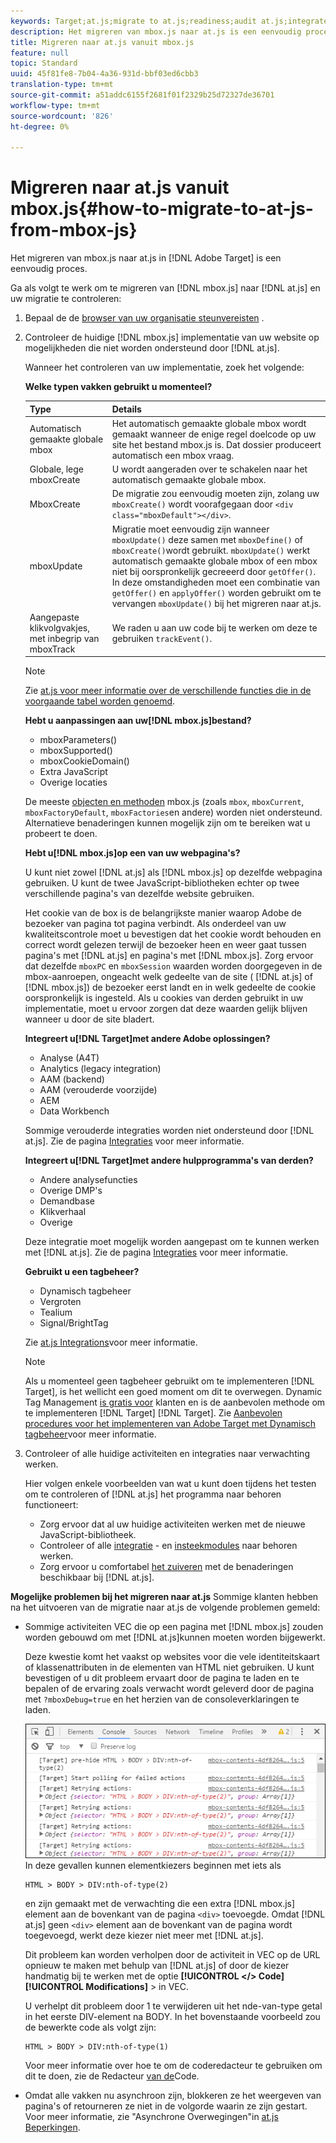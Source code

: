 ```yaml
---
keywords: Target;at.js;migrate to at.js;readiness;audit at.js;integrate at.js
description: Het migreren van mbox.js naar at.js is een eenvoudig proces.
title: Migreren naar at.js vanuit mbox.js
feature: null
topic: Standard
uuid: 45f81fe8-7b04-4a36-931d-bbf03ed6cbb3
translation-type: tm+mt
source-git-commit: a51addc6155f2681f01f2329b25d72327de36701
workflow-type: tm+mt
source-wordcount: '826'
ht-degree: 0%

---
```



# Migreren naar at.js vanuit mbox.js{#how-to-migrate-to-at-js-from-mbox-js}

Het migreren van mbox.js naar at.js in [!DNL Adobe Target] is een eenvoudig proces.

Ga als volgt te werk om te migreren van [!DNL mbox.js] naar [!DNL at.js] en uw migratie te controleren:

1. Bepaal de de [browser van uw organisatie steunvereisten](../../../../c-implementing-target/c-considerations-before-you-implement-target/supported-browsers.md#reference_01B4BF99E7D545A7998773202A2F6100) .
1. Controleer de huidige [!DNL mbox.js] implementatie van uw website op mogelijkheden die niet worden ondersteund door [!DNL at.js].

   Wanneer het controleren van uw implementatie, zoek het volgende:

   **Welke typen vakken gebruikt u momenteel?**

   | Type | Details |
   |--- |--- |
   | Automatisch gemaakte globale mbox | Het automatisch gemaakte globale mbox wordt gemaakt wanneer de enige regel doelcode op uw site het bestand mbox.js is. Dat dossier produceert automatisch een mbox vraag. |
   | Globale, lege mboxCreate | U wordt aangeraden over te schakelen naar het automatisch gemaakte globale mbox. |
   | MboxCreate | De migratie zou eenvoudig moeten zijn, zolang uw `mboxCreate()` wordt voorafgegaan door `<div class="mboxDefault"></div>`. |
   | mboxUpdate | Migratie moet eenvoudig zijn wanneer `mboxUpdate()` deze samen met `mboxDefine()` of `mboxCreate()`wordt gebruikt. `mboxUpdate()` werkt automatisch gemaakte globale mbox of een mbox niet bij oorspronkelijk gecreeerd door `getOffer()`. In deze omstandigheden moet een combinatie van `getOffer()` en `applyOffer()` worden gebruikt om te vervangen `mboxUpdate()` bij het migreren naar at.js. |
   | Aangepaste klikvolgvakjes, met inbegrip van mboxTrack | We raden u aan uw code bij te werken om deze te gebruiken `trackEvent()`. |

   >[!NOTE]
   >
   >Zie [at.js voor meer informatie over de verschillende functies die in de voorgaande tabel worden genoemd](/help/c-implementing-target/c-implementing-target-for-client-side-web/cmp-atjs-functions.md).

   **Hebt u aanpassingen aan uw[!DNL mbox.js]bestand?**

   * mboxParameters()
   * mboxSupported()
   * mboxCookieDomain()
   * Extra JavaScript
   * Overige locaties

   De meeste [objecten en methoden](../../../../c-target/c-visitor-profile/variables-profiles-parameters-methods.md#section_8C78059D15D9452F95636A5640188537) mbox.js (zoals `mbox`, `mboxCurrent`, `mboxFactoryDefault`, `mboxFactories`en andere) worden niet ondersteund. Alternatieve benaderingen kunnen mogelijk zijn om te bereiken wat u probeert te doen.

   **Hebt u[!DNL mbox.js]op een van uw webpagina&#39;s?**

   U kunt niet zowel [!DNL at.js] als [!DNL mbox.js] op dezelfde webpagina gebruiken. U kunt de twee JavaScript-bibliotheken echter op twee verschillende pagina&#39;s van dezelfde website gebruiken.

   Het cookie van de box is de belangrijkste manier waarop Adobe de bezoeker van pagina tot pagina verbindt. Als onderdeel van uw kwaliteitscontrole moet u bevestigen dat het cookie wordt behouden en correct wordt gelezen terwijl de bezoeker heen en weer gaat tussen pagina&#39;s met [!DNL at.js] en pagina&#39;s met [!DNL mbox.js]. Zorg ervoor dat dezelfde `mboxPC` en `mboxSession` waarden worden doorgegeven in de mbox-aanroepen, ongeacht welk gedeelte van de site ( [!DNL at.js] of [!DNL mbox.js]) de bezoeker eerst landt en in welk gedeelte de cookie oorspronkelijk is ingesteld. Als u cookies van derden gebruikt in uw implementatie, moet u ervoor zorgen dat deze waarden gelijk blijven wanneer u door de site bladert.

   **Integreert u[!DNL Target]met andere Adobe oplossingen?**

   * Analyse (A4T)
   * Analytics (legacy integration)
   * AAM (backend)
   * AAM (verouderde voorzijde)
   * AEM
   * Data Workbench

   Sommige verouderde integraties worden niet ondersteund door [!DNL at.js]. Zie de pagina [Integraties](../../../../c-implementing-target/c-implementing-target-for-client-side-web/c-how-atjs-works/target-atjs-integrations.md#concept_C100BC4F073C4B57A608B309D0157B39) voor meer informatie.

   **Integreert u[!DNL Target]met andere hulpprogramma&#39;s van derden?**

   * Andere analysefuncties
   * Overige DMP&#39;s
   * Demandbase
   * Klikverhaal
   * Overige

   Deze integratie moet mogelijk worden aangepast om te kunnen werken met [!DNL at.js]. Zie de pagina [Integraties](../../../../c-implementing-target/c-implementing-target-for-client-side-web/c-how-atjs-works/target-atjs-integrations.md#concept_C100BC4F073C4B57A608B309D0157B39) voor meer informatie.

   **Gebruikt u een tagbeheer?**

   * Dynamisch tagbeheer
   * Vergroten
   * Tealium
   * Signal/BrightTag

   Zie [at.js Integrations](../../../../c-implementing-target/c-implementing-target-for-client-side-web/c-how-atjs-works/target-atjs-integrations.md#concept_C100BC4F073C4B57A608B309D0157B39)voor meer informatie.

   >[!NOTE]
   >
   >Als u momenteel geen tagbeheer gebruikt om te implementeren [!DNL Target], is het wellicht een goed moment om dit te overwegen. Dynamic Tag Management [is gratis voor](https://dtm.adobe.com) klanten en is de aanbevolen methode om te implementeren [!DNL Target] [!DNL Target]. Zie [Aanbevolen procedures voor het implementeren van Adobe Target met Dynamisch tagbeheer](https://docs.adobe.com/content/help/en/dtm/implementing/overview.html)voor meer informatie.

1. Controleer of alle huidige activiteiten en integraties naar verwachting werken.

   Hier volgen enkele voorbeelden van wat u kunt doen tijdens het testen om te controleren of [!DNL at.js] het programma naar behoren functioneert:

   * Zorg ervoor dat al uw huidige activiteiten werken met de nieuwe JavaScript-bibliotheek.
   * Controleer of alle [integratie](../../../../c-implementing-target/c-implementing-target-for-client-side-web/c-how-atjs-works/target-atjs-integrations.md#concept_C100BC4F073C4B57A608B309D0157B39) - en [insteekmodules](../../../../c-implementing-target/c-implementing-target-for-client-side-web/t-mbox-download/c-target-atjs-implementation/target-atjs-plugins.md#concept_F5D4C0A4DACF41409CC42FDD93B13FAF) naar behoren werken.
   * Zorg ervoor u comfortabel [het zuiveren](../../../../c-implementing-target/c-implementing-target-for-client-side-web/c-target-debugging-atjs/target-debugging-atjs.md#concept_CAE591DA8C404C22917584ECD4F7494F) met de benaderingen beschikbaar bij [!DNL at.js].

**Mogelijke problemen bij het migreren naar at.js** Sommige klanten hebben na het uitvoeren van de migratie naar at.js de volgende problemen gemeld:

* Sommige activiteiten VEC die op een pagina met [!DNL mbox.js] zouden worden gebouwd om met [!DNL at.js]kunnen moeten worden bijgewerkt.

   Deze kwestie komt het vaakst op websites voor die vele identiteitskaart of klassenattributen in de elementen van HTML niet gebruiken. U kunt bevestigen of u dit probleem ervaart door de pagina te laden en te bepalen of de ervaring zoals verwacht wordt geleverd door de pagina met `?mboxDebug=true` en het herzien van de consoleverklaringen te laden.

   ![](assets/mboxdebug.png)
In deze gevallen kunnen elementkiezers beginnen met iets als

   ```
   HTML > BODY > DIV:nth-of-type(2)
   ```

   en zijn gemaakt met de verwachting die een extra [!DNL mbox.js] element aan de bovenkant van de pagina `<div>` toevoegde. Omdat [!DNL at.js] geen `<div>` element aan de bovenkant van de pagina wordt toegevoegd, werkt deze kiezer niet meer met [!DNL at.js].

   Dit probleem kan worden verholpen door de activiteit in VEC op de URL opnieuw te maken met behulp van [!DNL at.js] of door de kiezer handmatig bij te werken met de optie **[!UICONTROL </> Code]** **[!UICONTROL Modifications]** > in VEC.

   U verhelpt dit probleem door 1 te verwijderen uit het nde-van-type getal in het eerste DIV-element na BODY. In het bovenstaande voorbeeld zou de bewerkte code als volgt zijn:

   ```
   HTML > BODY > DIV:nth-of-type(1)
   ```

   Voor meer informatie over hoe te om de coderedacteur te gebruiken om dit te doen, zie de Redacteur [van de](../../../../c-experiences/c-visual-experience-composer/c-vec-code-editor/vec-code-editor.md#concept_B3A6E9EE3A60406DB640E205EA1745B5)Code.

* Omdat alle vakken nu asynchroon zijn, blokkeren ze het weergeven van pagina&#39;s of retourneren ze niet in de volgorde waarin ze zijn gestart. Voor meer informatie, zie &quot;Asynchrone Overwegingen&quot;in [at.js Beperkingen](../../../../c-implementing-target/c-implementing-target-for-client-side-web/t-mbox-download/c-target-atjs-implementation/target-atjs-limitations.md#concept_FA99E4D6EC274552BF45E01AFB76CCAE).
